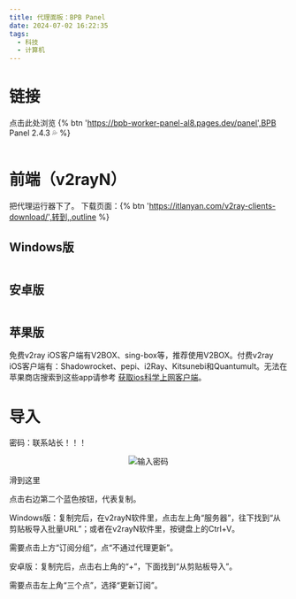 ```yaml
---
title: 代理面板：BPB Panel
date: 2024-07-02 16:22:35
tags:
  - 科技
  - 计算机
---
```



# 链接
点击此处浏览    {% btn 'https://bpb-worker-panel-al8.pages.dev/panel',BPB Panel 2.4.3 💦 %}
<div align="center"><img src="https://oxarlly.github.io/images/代理面板：BPB-Pan/1.png" style="zoom:100%" alt=""></div>

# 前端（v2rayN）
把代理运行器下了。
下载页面：{% btn 'https://itlanyan.com/v2ray-clients-download/',转到,,outline %}

## Windows版
<div align="center"><img src="https://oxarlly.github.io/images/代理面板：BPB-Pan/2.png" style="zoom:100%" alt=""></div>

## 安卓版
<div align="center"><img src="https://oxarlly.github.io/images/代理面板：BPB-Pan/3.png" style="zoom:100%" alt=""></div>

## 苹果版
免费v2ray iOS客户端有V2BOX、sing-box等，推荐使用V2BOX。付费v2ray iOS客户端有：Shadowrocket、pepi、i2Ray、Kitsunebi和Quantumult。无法在苹果商店搜索到这些app请参考 <a href="https://itlanyan.com/get-proxy-clients/">获取ios科学上网客户端</a>。

# 导入
密码：联系站长！！！
<div align="center"><img src="https://oxarlly.github.io/images/代理面板：BPB-Pan/4.png" style="zoom:100%" alt="输入密码"></div>

滑到这里

<div align="center"><img src="https://oxarlly.github.io/images/代理面板：BPB-Pan/5.png" style="zoom:100%" alt=""></div>
点击右边第二个蓝色按钮，代表复制。



Windows版：复制完后，在v2rayN软件里，点击左上角“服务器”，往下找到“从剪贴板导入批量URL”；或者在v2rayN软件里，按键盘上的Ctrl+V。

需要点击上方“订阅分组”，点“不通过代理更新”。



安卓版：复制完后，点击右上角的“+”，下面找到“从剪贴板导入”。

需要点击左上角“三个点”，选择“更新订阅”。
